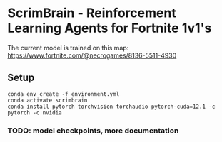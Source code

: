 # ScrimBrain - Reinforcement Learning Agents for Fortnite 1v1's

The current model is trained on this map: https://www.fortnite.com/@necrogames/8136-5511-4930

## Setup

```
conda env create -f environment.yml
conda activate scrimbrain
conda install pytorch torchvision torchaudio pytorch-cuda=12.1 -c pytorch -c nvidia
```

### TODO: model checkpoints, more documentation

 
